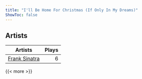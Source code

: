 ```yaml
---
title: "I'll Be Home For Christmas (If Only In My Dreams)"
ShowToc: false
---
```


## Artists
Artists | Plays 
----- | -----: 
[Frank Sinatra](/artists/frank-sinatra-739) | 6

{{< more >}}